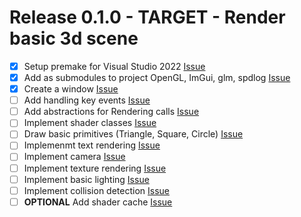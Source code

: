 # Release 0.1.0 - TARGET - Render basic 3d scene
- [X] Setup premake for Visual Studio 2022 [Issue](https://github.com/TieNotTie/GameLamp/issues/2)
- [x] Add as submodules to project OpenGL, ImGui, glm, spdlog [Issue](https://github.com/TieNotTie/GameLamp/issues/3)
- [x] Create a window [Issue](https://github.com/TieNotTie/GameLamp/issues/4)
- [ ] Add handling key events [Issue](https://github.com/TieNotTie/GameLamp/issues/5)
- [ ] Add abstractions for Rendering calls [Issue](https://github.com/TieNotTie/GameLamp/issues/6)
- [ ] Implement shader classes [Issue](https://github.com/TieNotTie/GameLamp/issues/7)
- [ ] Draw basic primitives (Triangle, Square, Circle) [Issue](https://github.com/TieNotTie/GameLamp/issues/8)
- [ ] Implemenmt text rendering [Issue](https://github.com/TieNotTie/GameLamp/issues/9)
- [ ] Implement camera [Issue](https://github.com/TieNotTie/GameLamp/issues/10)
- [ ] Implement texture rendering [Issue](https://github.com/TieNotTie/GameLamp/issues/11)
- [ ] Implement basic lighting [Issue](https://github.com/TieNotTie/GameLamp/issues/12)
- [ ] Implement collision detection [Issue](https://github.com/TieNotTie/GameLamp/issues/13)
- [ ] **OPTIONAL** Add shader cache [Issue](https://github.com/TieNotTie/GameLamp/issues/14)